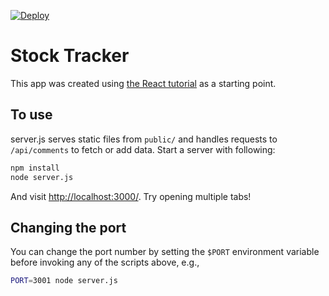 [![Deploy](https://www.herokucdn.com/deploy/button.png)](https://heroku.com/deploy)

# Stock Tracker

This app was created using [the React tutorial](http://facebook.github.io/react/docs/tutorial.html) as a starting point.

## To use

server.js serves static files from `public/` and handles requests to `/api/comments` to fetch or add data. Start a server with following:

```sh
npm install
node server.js
```

And visit <http://localhost:3000/>. Try opening multiple tabs!

## Changing the port

You can change the port number by setting the `$PORT` environment variable before invoking any of the scripts above, e.g.,

```sh
PORT=3001 node server.js
```

